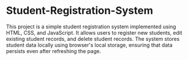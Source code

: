 # Student-Registration-System
This project is a simple student registration system implemented using HTML, CSS, and JavaScript. It allows users to register new students, edit existing student records, and delete student records. The system stores student data locally using browser's local storage, ensuring that data persists even after refreshing the page.
